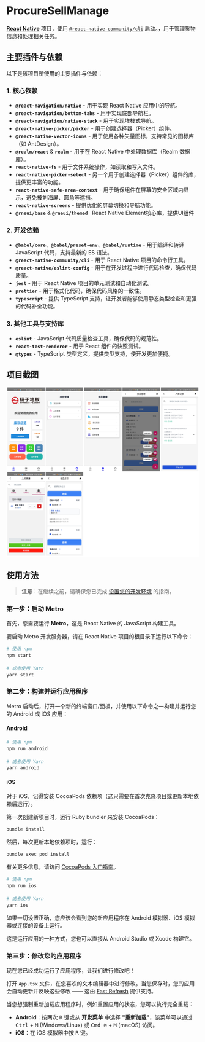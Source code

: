 # ProcureSellManage

[**React Native**](https://reactnative.dev) 项目，使用 [`@react-native-community/cli`](https://github.com/react-native-community/cli) 启动。，用于管理货物信息和处理相关任务。

## 主要插件与依赖

以下是该项目所使用的主要插件与依赖：

### 1. **核心依赖**

- **`@react-navigation/native`** - 用于实现 React Native 应用中的导航。
- **`@react-navigation/bottom-tabs`** - 用于实现底部导航栏。
- **`@react-navigation/native-stack`** - 用于实现堆栈式导航。
- **`@react-native-picker/picker`** - 用于创建选择器（Picker）组件。
- **`@react-native-vector-icons`** - 用于使用各种矢量图标，支持常见的图标库（如 AntDesign）。
- **`@realm/react`** & **`realm`** - 用于在 React Native 中处理数据库（Realm 数据库）。
- **`react-native-fs`** - 用于文件系统操作，如读取和写入文件。
- **`react-native-picker-select`** - 另一个用于创建选择器（Picker）组件的库，提供更丰富的功能。
- **`react-native-safe-area-context`** - 用于确保组件在屏幕的安全区域内显示，避免被刘海屏、圆角等遮挡。
- **`react-native-screens`** - 提供优化的屏幕切换和导航功能。
- **`@rneui/base`** & **`@rneui/themed `**  React Native Element核心库，提供UI组件

### 2. **开发依赖**

- **`@babel/core`**、**`@babel/preset-env`**、**`@babel/runtime`** - 用于编译和转译 JavaScript 代码，支持最新的 ES 语法。
- **`@react-native-community/cli`** - 用于 React Native 项目的命令行工具。
- **`@react-native/eslint-config`** - 用于在开发过程中进行代码检查，确保代码质量。
- **`jest`** - 用于 React Native 项目的单元测试和自动化测试。
- **`prettier`** - 用于格式化代码，确保代码风格的一致性。
- **`typescript`** - 提供 TypeScript 支持，让开发者能够使用静态类型检查和更强的代码补全功能。

### 3. **其他工具与支持库**

- **`eslint`** - JavaScript 代码质量检查工具，确保代码的规范性。
- **`react-test-renderer`** - 用于 React 组件的快照测试。
- **`@types`** - TypeScript 类型定义，提供类型支持，使开发更加便捷。

## 项目截图

![项目截图](./README.assets/图像-1738668272358.jpg)

## 使用方法

> **注意**：在继续之前，请确保您已完成 [设置您的开发环境](https://reactnative.dev/docs/set-up-your-environment) 的指南。

### 第一步：启动 Metro

首先，您需要运行 **Metro**，这是 React Native 的 JavaScript 构建工具。

要启动 Metro 开发服务器，请在 React Native 项目的根目录下运行以下命令：

```sh
# 使用 npm
npm start

# 或者使用 Yarn
yarn start
```

### 第二步：构建并运行应用程序

Metro 启动后，打开一个新的终端窗口/面板，并使用以下命令之一构建并运行您的 Android 或 iOS 应用：

#### Android

```sh
# 使用 npm
npm run android

# 或者使用 Yarn
yarn android
```

#### iOS

对于 iOS，记得安装 CocoaPods 依赖项（这只需要在首次克隆项目或更新本地依赖后运行）。

第一次创建新项目时，运行 Ruby bundler 来安装 CocoaPods：

```sh
bundle install
```

然后，每次更新本地依赖项时，运行：

```sh
bundle exec pod install
```

有关更多信息，请访问 [CocoaPods 入门指南](https://guides.cocoapods.org/using/getting-started.html)。

```sh
# 使用 npm
npm run ios

# 或者使用 Yarn
yarn ios
```

如果一切设置正确，您应该会看到您的新应用程序在 Android 模拟器、iOS 模拟器或连接的设备上运行。

这是运行应用的一种方式，您也可以直接从 Android Studio 或 Xcode 构建它。

### 第三步：修改您的应用程序

现在您已经成功运行了应用程序，让我们进行修改吧！

打开 `App.tsx` 文件，在您喜欢的文本编辑器中进行修改。当您保存时，您的应用会自动更新并反映这些修改 —— 这由 [Fast Refresh](https://reactnative.dev/docs/fast-refresh) 提供支持。

当您想强制重新加载应用程序时，例如重置应用的状态，您可以执行完全重载：

- **Android**：按两次 <kbd>R</kbd> 键或从 **开发菜单** 中选择 **"重新加载"**，该菜单可以通过 <kbd>Ctrl</kbd> + <kbd>M</kbd> (Windows/Linux) 或 <kbd>Cmd ⌘</kbd> + <kbd>M</kbd> (macOS) 访问。
- **iOS**：在 iOS 模拟器中按 <kbd>R</kbd> 键。
